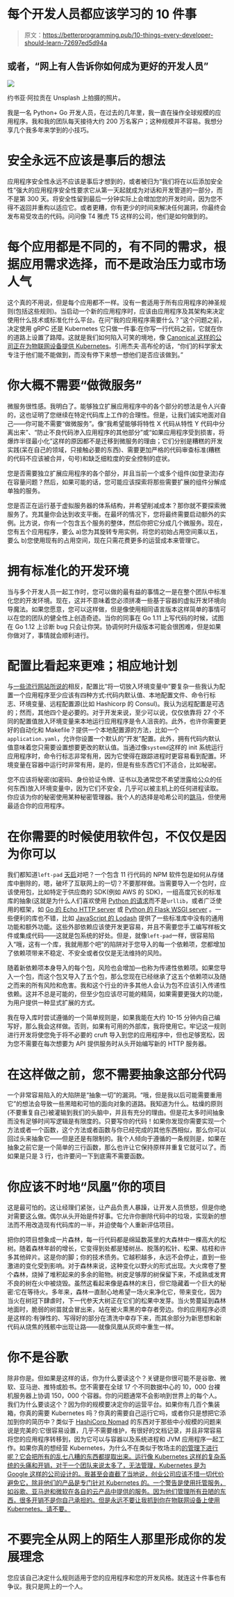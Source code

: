 # 每个开发人员都应该学习的 10 件事

> 原文：<https://betterprogramming.pub/10-things-every-developer-should-learn-72697ed5d94a>

## 或者，“网上有人告诉你如何成为更好的开发人员”

![](img/452326cf483a2aced7a0725286caa958.png)

约书亚·阿拉贡在 Unsplash 上拍摄的照片。

我是一名 Python+ Go 开发人员，在过去的几年里，我一直在操作全球规模的应用程序。我和我的团队每天接待大约 200 万名客户；这种规模并不容易。我想分享几个我多年来学到的小技巧。

# **安全永远不应该是事后的想法**

应用程序安全性永远不应该是事后才想到的，或者被归为“我们将在以后添加安全性”强大的应用程序安全性要求它从第一天起就成为对话和开发管道的一部分，而不是第 300 天。将安全性留到最后一分钟实际上会增加您的开发时间，因为您不得不返回并重构以适应它。或者更糟，你有更少的时间来解决任何漏洞，你最终会发布易受攻击的代码。问问像 T4 雅虎 T5 这样的公司，他们是如何做到的。

# **每个应用都是不同的，有不同的需求，根据应用需求选择，而不是政治压力或市场人气**

这个真的不用说，但是每个应用都不一样。没有一套适用于所有应用程序的神圣规则(包括这些规则)。当启动一个新的应用程序时，应该由应用程序及其架构来决定使用什么技术或标准化什么平台。在问“我的应用程序需要什么？”这个问题之前，决定使用 gRPC 还是 Kubernetes 它只做一件事:在你写一行代码之前，它就在你的道路上设置了路障。这就是我们如何陷入可笑的境地，像 [Canonical 这样的公司正在为物联网设备提供 Kubernetes](https://microk8s.io/)。引用杰夫·高布伦的话，“你们的科学家太专注于他们能不能做到，而没有停下来想一想他们是否应该做到。”

# **你大概不需要“做微服务”**

微服务很性感。我明白了。能够独立扩展应用程序中的各个部分的想法是令人兴奋的，这也证明了您继续在特定代码库上工作的合理性。但是，让我们诚实地面对自己——你可能不需要“做微服务”。像“我希望能够将特性 X 代码从特性 Y 代码中分离出来”、“防止不良代码渗入应用程序的其他部分”或“如果应用程序受到损害，将爆炸半径最小化”这样的原因都不是迁移到微服务的理由；它们分别是糟糕的开发实践(呆在自己的领域，只接触必要的东西)、需要更加严格的代码审查标准(糟糕的代码不应该被合并，句号)和缺乏细粒度的安全控制的症状。

您是否需要独立扩展应用程序的各个部分，并且当前一个或多个组件(如登录流)存在容量问题？然后，如果可能的话，您可能应该探索将那些需要扩展的组件分解成单独的服务。

您是否正在运行基于虚拟服务器的体系结构，并希望削减成本？那你就不要探索微服务了。充其量你会达到收支平衡。在最坏的情况下，您将最终需要启动额外的实例。比方说，你有一个包含五个服务的整体，然后你把它分成几个微服务。现在，您有五个应用程序，要么 a)您为其旋转专用实例，将您的初始占用空间乘以五，要么 b)您使用现有的占用空间，现在只需花费更多的运营成本来管理它。

# **拥有标准化的开发环境**

当与多个开发人员一起工作时，您可以做的最有益的事情之一是在整个团队中标准化您的开发环境。现在，这并不意味着您必须拼凑一些基于容器的虚拟开发环境向导魔法。如果您愿意，您可以这样做，但是像使用相同语言版本这样简单的事情可以在您的团队的健全性上创造奇迹。当你的同事在 Go 1.11 上写代码的时候，试图在 Go 1.12 上诊断 bug 只会让你哭。协调何时升级版本可能会很困难，但是如果你做对了，事情就会顺利进行。

# 配置比看起来更难；相应地计划

与[一些流行网站所说的](https://12factor.net/config)相反，配置比“将一切放入环境变量中”要复杂一些我认为配置一个应用程序至少应该有四种方式:代码内默认值、本地配置文件、命令行标志、环境变量、远程配置源(比如 Hashicorp 的 Consul)。我认为远程配置是可选的；然而，其他四个是必要的。对于开发来说，至少可以说，仅仅依靠将 27 个不同的配置值放入环境变量来本地运行应用程序是令人沮丧的。此外，也许你需要更好的自动化和 Makefile？提供一个本地配置源的方法，比如一个`application.yaml`，允许你设置一个默认的“开发”配置。此外，拥有代码内默认值意味着您只需要设置想要更改的默认值。当通过像`systemd`这样的 init 系统运行应用程序时，命令行标志非常有用，因为它使得在跟踪进程时更容易看到配置。环境变量在容器中运行时非常有用，是的，但是有些东西它们不适合，比如秘密。

您不应该将秘密(如密码、身份验证令牌、证书以及通常您不希望泄露给公众的任何东西)放入环境变量中，因为它们不安全，几乎可以被主机上的任何进程读取。你应该为你的秘密使用某种秘密管理器。我个人的选择是哈希公司的[跳马](https://www.vaultproject.io/)，但使用最适合你的应用程序。

# 在你需要的时候使用软件包，不仅仅是因为你可以

我们都知道`left-pad` [天启](https://www.theregister.co.uk/2016/03/23/npm_left_pad_chaos/)对吧？一个包含 11 行代码的 NPM 软件包是如何从存储库中删除的，嗯，破坏了互联网上的一切？不要那样做。当需要导入一个包时，应该使用包，比如特定于供应商的 SDK(例如 AWS 的 SDK)，一组高度冗长的标准库的抽象(这就是为什么人们喜欢使用 [Python 的请求](https://2.python-requests.org/en/master/)而不是`urllib`，或者广泛使用的框架，如 [Go 的 Echo HTTP server](https://echo.labstack.com/) 或 [Python 的 Flask WSGI server](https://flask.palletsprojects.com/en/1.1.x/) 。一些便利的库也不错，比如 [JavaScript 的 Lodash](https://lodash.com/) 提供了一些标准库中没有的通用功能和额外功能。这些外部依赖应该使开发更容易，并且不需要您手工编写样板文件或集成代码——这就是包系统的好处。但是，就像`left-pad`一样，很容易陷入“哦，这有一个库，我就用那个吧”的陷阱对于您导入的每一个依赖项，您都增加了依赖项带来不稳定、不安全或者仅仅是无法维持的风险。

随着新依赖项本身导入的每个包，风险也会增加—也称为传递性依赖项。如果您导入一个包，而这个包又导入了五个包，那么您现在已经继承了这五个依赖项以及随之而来的所有风险和危害。我和这个行业的许多其他人会认为包不应该引入传递性依赖。这并不总是可能的，但至少包应该尽可能的精简，如果需要更强大的功能，为用户提供一种显式扩展的方式。

我在导入库时尝试遵循的一个简单规则是，如果我能在大约 10-15 分钟内自己编写好，那么我会这样做。否则，如果有可用的外部库，我将使用它。牢记这一规则进行开发将使您免于将不必要的 cruft 导入到您的应用程序中，但也足够宽松，因为您不需要在每次想要为 API 提供服务时从头开始编写新的 HTTP 服务器。

# 在这样做之前，您不需要抽象这部分代码

一个非常容易陷入的大陷阱是“抽象一切”的漏洞。“哦，但是我以后可能需要重用它”的想法会导致一些黑暗和可怕的面向对象的道路。我知道为什么。枯燥的原则(不要重复自己)被灌输到我们的头脑中，并且有充分的理由。但是花太多时间抽象而没有足够时间写逻辑是有限度的。只要写你的代码！如果你发现你需要实现一个方法或者一个函数，这个方法或者函数与你已经完成的其他东西相似，那么你可以回过头来抽象它——但是还是有限制的。我个人倾向于遵循的一条规则是，如果在抽象之前它是一个简单的三行函数，那么也许让它保持原样并重复它就可以了。而如果是只是 3 行，也许要问一下到底需不需要函数。

# 你应该不时地“凤凰”你的项目

这是最可怕的。这让经理们紧张，让产品负责人暴躁，让开发人员愤怒，但是你绝对需要这么做。偶尔从头开始是件好事。它允许你删除代码中的垃圾，实现新的想法而不用改造现有代码库的一半，并迫使每个人重新评估项目。

把你的项目想象成一片森林，每一行代码都是绵延数英里的大森林中一棵高大的松树。随着森林年龄的增长，它变得到处都是矮树丛、脱落的松针、松果、枯枝和许多其他碎片。这是你的脚；你的技术债务。它越积越多，永远不会停止，直到一些激进的变化受到影响。对于森林来说，这种变化以野火的形式出现。大火席卷了整个森林，烧掉了堆积起来的多余的赃物。树皮足够厚的树保留下来，不成熟或发育不良的树在火中被烧毁。虽然这看起来像是森林的末日，但它隐藏着一个巨大的秘密:它在等待火。多年来，森林一直耐心地希望一场火来净化它，带来变化，因为当火在树冠下肆虐时，下一代参天大树正在它们的松果中发芽。当火势蔓延到森林地面时，脆弱的树苗就会冒出来，站在被火熏黑的幸存者旁边。你的应用程序必须是这样的:有弹性的、写得好的部分在清洗中幸存下来，而其余部分为新思想和新代码从烧焦的残骸中出现让路——就像凤凰从灰烬中重生一样。

# 你不是谷歌

除非你是。但如果是这样的话，你为什么要读这个？关键是你很可能不是谷歌、微软、亚马逊、推特或脸书。您不需要在全球 17 个不同数据中心的 10，000 台裸机服务器上协调 150，000 个容器。你的问题通常不会影响到世界上的每个人。我们为什么要谈这个？因为你的规模要决定你的运营平台。如果你有几百个集装箱，你真的需要 Kubernetes 吗？你真的需要自己运行它吗，或者你只是想把它添加到你的简历中？类似于 [HashiCorp Nomad](https://www.nomadproject.io/) 的东西对于那些中小规模的问题来说是完美的:它很容易设置，几乎不需要维护，有很好的文档记录，并且非常容易将您的应用程序转移到，因为它可以与容器以及系统进程和 JVM 应用程序一起工作。如果你真的想经营 Kubernetes，为什么不在类似于牧场主的[的管理下进行呢？它会把所有的乱七八糟的东西都提取出来。运行像 Kubernetes 这样的复杂系统的头痛和开销，对于一个团队来说太多了，无法管理，Kubernetes 是为 Google 这样的公司设计的。我甚至会直截了当地说，创业公司应该不惜一切代价避免它，除非他们的产品是专门针对 Kubernetes 的。一个警告是使用托管服务，如谷歌、亚马逊和微软在各自的云产品中提供的服务。因为他们管理所有丑陋的东西，很多开销不是你自己承担的。但是永远不要让我抓到你在物联网设备上使用 Kubernetes。请不要。](https://rancher.com/)

# 不要完全从网上的陌生人那里形成你的发展理念

您应该自己决定什么规则适用于您的应用程序和您的开发风格。就连这十件事也有争议。我只是网上的一个人。
